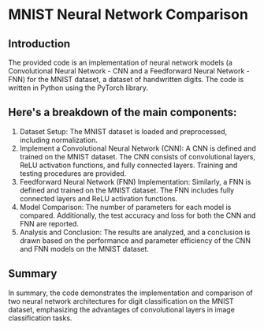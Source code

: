 # MNIST Neural Network Comparison

## Introduction

The provided code is an implementation of neural network models (a Convolutional Neural Network - CNN and a Feedforward Neural Network - FNN) for the MNIST dataset, a dataset of handwritten digits. The code is written in Python using the PyTorch library.

## Here's a breakdown of the main components:

1. Dataset Setup: The MNIST dataset is loaded and preprocessed, including normalization.
2. Implement a Convolutional Neural Network (CNN): A CNN is defined and trained on the MNIST dataset. The CNN consists of convolutional layers, ReLU activation functions, and fully connected layers. Training and testing procedures are provided.
3. Feedforward Neural Network (FNN) Implementation: Similarly, a FNN is defined and trained on the MNIST dataset. The FNN includes fully connected layers and ReLU activation functions.
4. Model Comparison: The number of parameters for each model is compared. Additionally, the test accuracy and loss for both the CNN and FNN are reported.
5. Analysis and Conclusion: The results are analyzed, and a conclusion is drawn based on the performance and parameter efficiency of the CNN and FNN models on the MNIST dataset.

## Summary
In summary, the code demonstrates the implementation and comparison of two neural network architectures for digit classification on the MNIST dataset, emphasizing the advantages of convolutional layers in image classification tasks.
